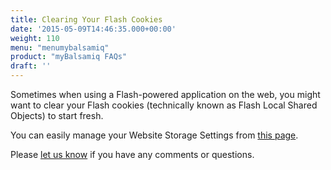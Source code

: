 ```yaml
---
title: Clearing Your Flash Cookies
date: '2015-05-09T14:46:35.000+00:00'
weight: 110
menu: "menumybalsamiq"
product: "myBalsamiq FAQs"
draft: ''
---
```


Sometimes when using a Flash-powered application on the web, you might want to clear your Flash cookies (technically known as Flash Local Shared Objects) to start fresh.

You can easily manage your Website Storage Settings from [this page](https://www.macromedia.com/support/documentation/en/flashplayer/help/settings_manager07.html).

Please [let us know](https://balsamiq.com/company/contact/#/t/myb) if you have any comments or questions.
